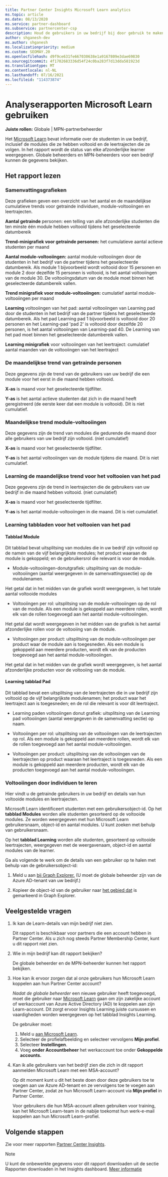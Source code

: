 ```yaml
---
title: Partner Center Insights Microsoft Learn analytics
ms.topic: article
ms.date: 08/13/2020
ms.service: partner-dashboard
ms.subservice: partnercenter-csp
description: Houd de gebruikers in uw bedrijf bij door gebruik te maken van gegevens over afzonderlijke training, voltooide modules, voltooide leertrajecten en meer.
author: shganesh-dev
ms.author: shganesh
ms.localizationpriority: medium
ms.custom: SEOMAY.20
ms.openlocfilehash: d9f9ce631fe667030638e1a9167809e3dae69830
ms.sourcegitcommit: 4f1702683336d54f24c0ba283f7d13dda581923d
ms.translationtype: MT
ms.contentlocale: nl-NL
ms.lasthandoff: 07/16/2021
ms.locfileid: "114373874"
---
```

# <a name="use-microsoft-learn-analytics-reports"></a>Analyserapporten Microsoft Learn gebruiken

**Juiste rollen:** Globale | MPN-partnerbeheerder

Het [Microsoft Learn](/learn/) bevat informatie over de studenten in uw bedrijf, inclusief de modules die ze hebben voltooid en de leertrajecten die ze volgen. In het rapport wordt de status van elke afzonderlijke learner weergegeven. Globale beheerders en MPN-beheerders voor een bedrijf kunnen de gegevens bekijken.

## <a name="how-to-read-the-report"></a>Het rapport lezen

### <a name="summary-charts"></a>Samenvattingsgrafieken

Deze grafieken geven een overzicht van het aantal en de maandelijkse cumulatieve trends voor getrainde individuen, module-voltooiingen en leertrajecten.

**Aantal getrainde** personen: een telling van alle afzonderlijke studenten die ten minste één module hebben voltooid tijdens het geselecteerde datumbereik 

**Trend-minigrafiek voor getrainde personen:** het cumulatieve aantal actieve studenten per maand 

**Aantal module-voltooiingen:** aantal module-voltooiingen door de studenten in het bedrijf van de partner tijdens het geselecteerde datumbereik.
Als module 1 bijvoorbeeld wordt voltooid door 15 personen en module 2 door dezelfde 15 personen is voltooid, is het aantal voltooiingen van de module 30. De voltooiingsdatum van de module moet binnen het geselecteerde datumbereik vallen.

**Trend minigrafiek voor module-voltooiingen:** cumulatief aantal module-voltooiingen per maand 

**Learning** voltooiingen van het pad: aantal voltooiingen van Learning pad door de studenten in het bedrijf van de partner tijdens het geselecteerde datumbereik.
Als het pad Learning pad 1 bijvoorbeeld is voltooid door 20 personen en het Learning-pad 'pad 2' is voltooid door dezelfde 20 personen, is het aantal voltooiingen van Learning-pad 40. De Learning van het pad moet binnen het geselecteerde datumbereik vallen.

**Learning minigrafiek** voor voltooiingen van het leertraject: cumulatief aantal maanden van de voltooiingen van het leertraject 

### <a name="trained-individuals-monthly-trend"></a>De maandelijkse trend van getrainde personen

Deze gegevens zijn de trend van de gebruikers van uw bedrijf die een module voor het eerst in die maand hebben voltooid. 

**X-as** is maand voor het geselecteerde tijdfilter. 

**Y-as** is het aantal actieve studenten dat zich in die maand heeft geregistreerd (de eerste keer dat een module is voltooid). Dit is niet cumulatief.

### <a name="module-completions-monthly-trend"></a>Maandelijkse trend module-voltooiingen

Deze gegevens zijn de trend van modules die gedurende die maand door alle gebruikers van uw bedrijf zijn voltooid. (niet cumulatief) 

**X-as** is maand voor het geselecteerde tijdfilter. 

**Y-as** is het aantal voltooiingen van de module tijdens die maand. Dit is niet cumulatief.

### <a name="learning-path-completions-monthly-trend"></a>Learning de maandelijkse trend voor het voltooien van het pad

Deze gegevens zijn de trend in leertrajecten die de gebruikers van uw bedrijf in die maand hebben voltooid. (niet cumulatief) 

**X-as** is maand voor het geselecteerde tijdfilter. 

**Y-as** is het aantal module-voltooiingen in die maand. Dit is niet cumulatief.

### <a name="learning-path-completion-tabs"></a>Learning tabbladen voor het voltooien van het pad

#### <a name="module-tab"></a>Tabblad Module

Dit tabblad bevat uitsplitsing van modules die in uw bedrijf zijn voltooid op de namen van de vijf belangrijkste modules; het product waaraan de module is gekoppeld; en de gebruikersrol die relevant is voor de module.  

- Module-voltooiingen-donutgrafiek: uitsplitsing van de module-voltooiingen (aantal weergegeven in de samenvattingssectie) op de modulenamen.

Het getal dat in het midden van de grafiek wordt weergegeven, is het totale aantal voltooide modules

- Voltooiingen per rol: uitsplitsing van de module-voltooiingen op de rol van de module. Als een module is gekoppeld aan meerdere rollen, wordt elk van de rollen toegevoegd aan het aantal module-voltooiingen.

Het getal dat wordt weergegeven in het midden van de grafiek is het aantal afzonderlijke rollen voor de voltooiing van de module. 

- Voltooiingen per product: uitsplitsing van de module-voltooiingen per product waar de module aan is toegesneden. Als een module is gekoppeld aan meerdere producten, wordt elk van de producten toegevoegd aan het aantal module-voltooiingen.    

Het getal dat in het midden van de grafiek wordt weergegeven, is het aantal afzonderlijke producten voor de voltooiing van de module.  

#### <a name="learning-path-tab"></a>Learning tabblad Pad

Dit tabblad bevat een uitsplitsing van de leertrajecten die in uw bedrijf zijn voltooid op de vijf belangrijkste modulenamen; het product waar het leertraject aan is toegesneden; en de rol die relevant is voor dit leertraject.  

- Learning paden voltooiingen donut grafiek: uitsplitsing van de Learning pad voltooiingen (aantal weergegeven in de samenvatting sectie) op naam.

- Voltooiingen per rol: uitsplitsing van de voltooiingen van de leertrajecten op rol. Als een module is gekoppeld aan meerdere rollen, wordt elk van de rollen toegevoegd aan het aantal module-voltooiingen.

- Voltooiingen per product: uitsplitsing van de voltooiingen van de leertrajecten op product waaraan het leertraject is toegesneden. Als een module is gekoppeld aan meerdere producten, wordt elk van de producten toegevoegd aan het aantal module-voltooiingen.

### <a name="completions-by-learning-individuals"></a>Voltooiingen door individuen te leren

Hier vindt u de getrainde gebruikers in uw bedrijf en details van hun voltooide modules en leertrajecten.

Microsoft Learn identificeert studenten met een gebruikersobject-id. Op het **tabblad Modules** worden alle studenten gesorteerd op de voltooide modules. Ze worden weergegeven met hun Microsoft Learn gebruikersnaam, object-id en aantal modules. U kunt zoeken met behulp van gebruikersnaam. 

Op het **tabblad Learning** worden alle studenten, gesorteerd op voltooide leertrajecten, weergegeven met de weergavenaam, object-id en aantal modules van de learner.

Ga als volgende te werk om de details van een gebruiker op te halen met behulp van de gebruikersobject-id: 

1. Meld u aan [bij Graph Explorer.](https://developer.microsoft.com/graph/graph-explorer ) (U moet de globale beheerder zijn van de Azure AD-tenant van uw bedrijf.)

2. Kopieer de object-id van de gebruiker naar [het gebied dat](https://graph.microsoft.com/v1.0/users/a9633ad7-c8dc-4587-b119-0bc286b0711f) is gemarkeerd in Graph Explorer. 

## <a name="frequently-asked-questions-faq"></a>Veelgestelde vragen

1. Ik kan de Learn-details van mijn bedrijf niet zien.

   Dit rapport is beschikbaar voor partners die een account hebben in Partner Center. Als u zich nog steeds Partner Membership Center, kunt u dit rapport niet zien.

2. Wie in mijn bedrijf kan dit rapport bekijken? 

   De globale beheerder en de MPN-beheerder kunnen het rapport bekijken.

3. Hoe kan ik ervoor zorgen dat al onze gebruikers hun Microsoft Learn koppelen aan hun Partner Center account?

   *Nadat de globale beheerder* een nieuwe gebruiker heeft toegevoegd, moet die gebruiker naar [Microsoft Learn](/learn/) gaan om zijn zakelijke account of werkaccount van Azure Active Directory (AD) te koppelen aan zijn Learn-account. Dit zorgt ervoor Insights Learning juiste cursussen en vaardigheden worden weergegeven op het tabblad Insights Learning.
   
   De gebruiker moet:
   
   1. Meld u [aan Microsoft Learn](/learn/).
   2. Selecteer de profielafbeelding en selecteer vervolgens **Mijn profiel**.
   3. Selecteer **Instellingen**.
   4. Voeg **onder Accountbeheer** het werkaccount toe onder **Gekoppelde accounts.**

4. Kan ik alle gebruikers van het bedrijf zien die zich in dit rapport aanmelden Microsoft Learn met een MSA-account?

   Op dit moment kunt u dit het beste doen door deze gebruikers toe te voegen aan uw Azure AD-tenant en ze vervolgens toe te voegen aan Partner Center, zodat ze hun Microsoft Learn-account via **Mijn profiel** in Partner Center. 

   Voor gebruikers die hun MSA-account alleen gebruiken voor training, kan het Microsoft Learn-team in de nabije toekomst hun werk-e-mail koppelen aan hun Microsoft Learn-profiel. 

## <a name="next-steps"></a>Volgende stappen

Zie voor meer rapporten [Partner Center Insights](partner-center-insights.md).

>[!NOTE] 
> U kunt de onbewerkte gegevens voor dit rapport downloaden uit de sectie Rapporten downloaden in het Insights dashboard. [Meer informatie](insights-download-reports.md) 
